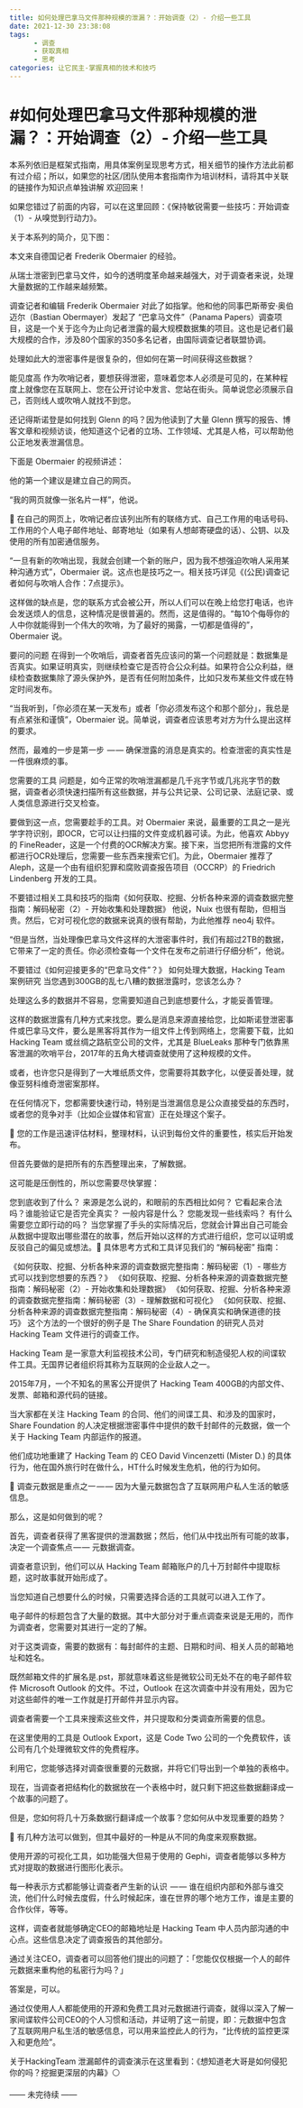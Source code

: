 ```yaml
---
title: 如何处理巴拿马文件那种规模的泄漏？：开始调查（2）- 介绍一些工具
date: 2021-12-30 23:38:08
tags:
      - 调查
      - 获取真相
      - 思考
categories: 让它民主-掌握真相的技术和技巧
---
```

#  #如何处理巴拿马文件那种规模的泄漏？：开始调查（2）- 介绍一些工具

本系列依旧是框架式指南，用具体案例呈现思考方式，相关细节的操作方法此前都有过介绍；所以，如果您的社区/团队使用本套指南作为培训材料，请将其中关联的链接作为知识点单独讲解 
欢迎回来！

如果您错过了前面的内容，可以在这里回顾：《保持敏锐需要一些技巧：开始调查（1）- 从嗅觉到行动力》。

关于本系列的简介，见下图：

本文来自德国记者 Frederik Obermaier 的经验。

从瑞士泄密到巴拿马文件，如今的透明度革命越来越强大，对于调查者来说，处理大量数据的工作越来越频繁。

调查记者和编辑 Frederik Obermaier 对此了如指掌。他和他的同事巴斯蒂安·奥伯迈尔（Bastian Obermayer）发起了 “巴拿马文件”（Panama Papers）调查项目，这是一个关于迄今为止向记者泄露的最大规模数据集的项目。这也是记者们最大规模的合作，涉及80个国家的350多名记者，由国际调查记者联盟协调。

处理如此大的泄密事件是很复杂的，但如何在第一时间获得这些数据？

能见度高
作为吹哨记者，要想获得泄密，意味着您本人必须是可见的，在某种程度上就像您在互联网上、您在公开讨论中发言、您站在街头。简单说您必须展示自己，否则线人或吹哨人就找不到您。

还记得斯诺登是如何找到 Glenn 的吗？因为他读到了大量 Glenn 撰写的报告、博客文章和视频访谈，他知道这个记者的立场、工作领域、尤其是人格，可以帮助他公正地发表泄漏信息。

下面是 Obermaier 的视频讲述：



他的第一个建议是建立自己的网页。

“我的网页就像一张名片一样”，他说。

📌 在自己的网页上，吹哨记者应该列出所有的联络方式、自己工作用的电话号码、工作用的个人电子邮件地址、邮寄地址（如果有人想邮寄硬盘的话）、公钥、以及使用的所有加密通信服务。

“一旦有新的吹哨出现，我就会创建一个新的账户，因为我不想强迫吹哨人采用某种沟通方式”，Obermaier 说。这点也是技巧之一。相关技巧详见《(公民)调查记者如何与吹哨人合作：7点提示》。

这样做的缺点是，您的联系方式会被公开，所以人们可以在晚上给您打电话，也许会发送烦人的信息，这种情况是很普遍的。然而，这是值得的。“每10个侮辱你的人中你就能得到一个伟大的吹哨，为了最好的揭露，一切都是值得的”，Obermaier 说。

要问的问题
在得到一个吹哨后，调查者首先应该问的第一个问题就是：数据集是否真实。如果证明真实，则继续检查它是否符合公众利益。如果符合公众利益，继续检查数据集除了源头保护外，是否有任何附加条件，比如只发布某些文件或在特定时间发布。

“当我听到，「你必须在某一天发布」或者「你必须发布这个和那个部分」，我总是有点紧张和谨慎”，Obermaier 说。简单说，调查者应该思考对方为什么提出这样的要求。

然而，最难的一步是第一步  — — 确保泄露的消息是真实的。检查泄密的真实性是一件很麻烦的事。

您需要的工具
问题是，如今正常的吹哨泄漏都是几千兆字节或几兆兆字节的数据，调查者必须快速扫描所有这些数据，并与公共记录、公司记录、法庭记录、或人类信息源进行交叉检查。

要做到这一点，您需要趁手的工具。对 Obermaier 来说，最重要的工具之一是光学字符识别，即OCR，它可以让扫描的文件变成机器可读。为此，他喜欢 Abbyy 的 FineReader，这是一个付费的OCR解决方案。接下来，当您把所有泄露的文件都进行OCR处理后，您需要一些东西来搜索它们。为此，Obermaier 推荐了 Aleph，这是一个由有组织犯罪和腐败调查报告项目（OCCRP）的 Friedrich Lindenberg 开发的工具。

不要错过相关工具和技巧的指南《如何获取、挖掘、分析各种来源的调查数据完整指南：解码秘密（2）- 开始收集和处理数据》
他说，Nuix 也很有帮助，但相当贵。然后，它对可视化您的数据来说真的很有帮助，为此他推荐 neo4j 软件。

“但是当然，当处理像巴拿马文件这样的大泄密事件时，我们有超过2TB的数据，它带来了一定的责任。你必须检查每一个文件在发布之前进行仔细分析”，他说。

不要错过《如何迎接更多的“巴拿马文件”？》
如何处理大数据，Hacking Team 案例研究
当您遇到300GB的乱七八糟的数据泄露时，您该怎么办？

处理这么多的数据并不容易，您需要知道自己到底想要什么，才能妥善管理。

这样的数据泄露有几种方式来找您。要么是消息来源直接给您，比如斯诺登泄密事件或巴拿马文件，要么是黑客将其作为一组文件上传到网络上，您需要下载，比如 Hacking Team 或丝绸之路航空公司的文件，尤其是 BlueLeaks 那种专门依靠黑客泄漏的吹哨平台，2017年的五角大楼调查就使用了这种规模的文件。



或者，也许您只是得到了一大堆纸质文件，您需要将其数字化，以便妥善处理，就像亚努科维奇泄密案那样。

在任何情况下，您都需要快速行动，特别是当泄漏信息是公众直接受益的东西时，或者您的竞争对手（比如企业媒体和官宣）正在处理这个案子。

📌 您的工作是迅速评估材料，整理材料，认识到每份文件的重要性，核实后开始发布。

但首先要做的是把所有的东西整理出来，了解数据。

这可能是压倒性的，所以您需要尽快掌握：

您到底收到了什么？
来源是怎么说的，和眼前的东西相比如何？
它看起来合法吗？谁能验证它是否完全真实？
一般内容是什么？
您能发现一些线索吗？
有什么需要您立即行动的吗？
当您掌握了手头的实际情况后，您就会计算出自己可能会从数据中提取出哪些潜在的故事，然后开始以这样的方式进行组织，您可以证明或反驳自己的偏见或想法。📌 具体思考方式和工具详见我们的 “解码秘密” 指南：

《如何获取、挖掘、分析各种来源的调查数据完整指南：解码秘密（1）- 哪些方式可以找到您想要的东西？》
《如何获取、挖掘、分析各种来源的调查数据完整指南：解码秘密（2）- 开始收集和处理数据》
《如何获取、挖掘、分析各种来源的调查数据完整指南：解码秘密（3）- 理解数据和可视化》
《如何获取、挖掘、分析各种来源的调查数据完整指南：解码秘密（4）- 确保真实和确保道德的技巧》
这个方法的一个很好的例子是 The Share Foundation 的研究人员对 Hacking Team 文件进行的调查工作。

Hacking Team 是一家意大利监视技术公司，专门研究和制造侵犯人权的间谍软件工具。无国界记者组织将其称为互联网的企业敌人之一。

2015年7月，一个不知名的黑客公开提供了 Hacking Team 400GB的内部文件、发票、邮箱和源代码的链接。

当大家都在关注 Hacking Team 的合同、他们的间谍工具、和涉及的国家时，Share Foundation 的人决定根据泄密事件中提供的数千封邮件的元数据，做一个关于 Hacking Team 内部运作的报道。

他们成功地重建了 Hacking Team 的 CEO David Vincenzetti (Mister D.) 的具体行为，他在国外旅行时在做什么，HT什么时候发生危机，他的行为如何。

📌 调查元数据是重点之一 — — 因为大量元数据包含了互联网用户私人生活的敏感信息。

那么，这是如何做到的呢？

首先，调查者获得了黑客提供的泄漏数据；然后，他们从中找出所有可能的故事，决定一个调查焦点 — — 元数据调查。

调查者意识到，他们可以从 Hacking Team 邮箱账户的几十万封邮件中提取标题，这时故事就开始形成了。

当您知道自己想要什么的时候，只需要选择合适的工具就可以进入工作了。

电子邮件的标题包含了大量的数据。其中大部分对于重点调查来说是无用的，而作为调查者，您需要对其进行一定的了解。

对于这类调查，需要的数据有：每封邮件的主题、日期和时间、相关人员的邮箱地址和姓名。

既然邮箱文件的扩展名是.pst，那就意味着这些是微软公司无处不在的电子邮件软件 Microsoft Outlook 的文件。不过，Outlook 在这次调查中并没有用处，因为它对这些邮件的唯一工作就是打开邮件并显示内容。

调查者需要一个工具来搜索这些文件，并只提取和分类调查所需要的信息。

在这里使用的工具是 Outlook Export，这是 Code Two 公司的一个免费软件，该公司有几个处理微软文件的免费程序。

利用它，您能够选择对调查很重要的元数据，并将它们导出到一个单独的表格中。

现在，当调查者把结构化的数据放在一个表格中时，就只剩下把这些数据翻译成一个故事的问题了。

但是，您如何将几十万条数据行翻译成一个故事？您如何从中发现重要的趋势？

📌 有几种方法可以做到，但其中最好的一种是从不同的角度来观察数据。

使用开源的可视化工具，如功能强大但易于使用的 Gephi，调查者能够以多种方式对提取的数据进行图形化表示。

每一种表示方式都能够让调查者产生新的认识  — — 谁在组织内部和外部与谁交流，他们什么时候去度假，什么时候起床，谁在世界的哪个地方工作，谁是主要的合作伙伴，等等。

这样，调查者就能够确定CEO的邮箱地址是 Hacking Team 中人员内部沟通的中心点。这些信息决定了调查报告的其他部分。

通过关注CEO，调查者可以回答他们提出的问题了：「您能仅仅根据一个人的邮件元数据来重构他的私密行为吗？」

答案是，可以。

通过仅使用人人都能使用的开源和免费工具对元数据进行调查，就得以深入了解一家间谍软件公司CEO的个人习惯和活动，并证明了这一前提，即：元数据中包含了互联网用户私生活的敏感信息，可以用来监控此人的行为，“比传统的监控更深入和更危险”。

关于HackingTeam 泄漏邮件的调查演示在这里看到：《想知道老大哥是如何侵犯你的吗？挖掘更深层的内幕》⚪️

—— 未完待续 ——